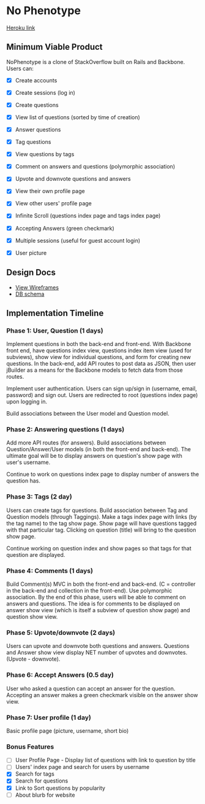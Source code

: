 # No Phenotype

[Heroku link][heroku]

[heroku]: https://no-phenotype.herokuapp.com/


## Minimum Viable Product
NoPhenotype is a clone of StackOverflow built on Rails and Backbone. Users can:

<!-- This is a Markdown checklist. Use it to keep track of your progress! -->

- [X] Create accounts
- [X] Create sessions (log in)
- [X] Create questions
- [X] View list of questions (sorted by time of creation)
- [X] Answer questions
- [X] Tag questions
- [X] View questions by tags
- [X] Comment on answers and questions (polymorphic association)
- [X] Upvote and downvote questions and answers
- [X] View their own profile page
- [X] View other users' profile page
- [X] Infinite Scroll (questions index page and tags index page)
- [X] Accepting Answers (green checkmark)
- [X] Multiple sessions (useful for guest account login)
- [X] User picture


## Design Docs
* [View Wireframes][views]
* [DB schema][schema]

[views]: ./docs/views.md
[schema]: ./docs/schema.md

## Implementation Timeline

### Phase 1: User, Question (1 days)
Implement questions in both the back-end and front-end. With
Backbone front end, have questions index view, questions index item view
(used for subviews), show view for individual questions, and form for creating
new questions.
In the back-end, add API routes to post data as JSON, then user jBuilder
as a means for the Backbone models to fetch data from those routes.

Implement user authentication. Users can sign up/sign in
(username, email, password) and sign out. Users are redirected to root (questions index
page) upon logging in.

Build associations between the User model and Question model.


### Phase 2: Answering questions (1 days)
Add more API routes (for answers). Build associations between Question/Answer/User
models (in both the front-end and back-end).
The ultimate goal will be to display answers on question's show page with
user's username.

Continue to work on questions index page to display number of answers the question
has.


### Phase 3: Tags (2 day)
Users can create tags for questions.
Build association between Tag and Question models (through Taggings).
Make a tags index page with links (by the tag name) to the tag show page.
Show page will have questions tagged with that particular tag. Clicking on question
(title) will bring to the question show page.

Continue working on question index and show pages so that tags for that question
are displayed.


### Phase 4: Comments (1 days)
Build Comment(s) MVC in both the front-end and back-end.
(C = controller in the back-end and collection in the front-end). Use polymorphic
association.
By the end of this phase, users will be able to comment on answers and questions.
The idea is for comments to be displayed on answer show view (which is itself a subview of question show page) and question show view.


### Phase 5: Upvote/downvote (2 days)
Users can upvote and downvote both questions and answers. Questions and Answer
show view display NET number of upvotes and downvotes. (Upvote - downvote).

### Phase 6: Accept Answers (0.5 day)
User who asked a question can accept an answer for the question. Accepting
an answer makes a green checkmark visible on the answer show view.

### Phase 7: User profile (1 day)
Basic profile page (picture, username, short bio)


### Bonus Features
- [ ] User Profile Page - Display list of questions with link to question by title
- [ ] Users' index page and search for users by username
- [X] Search for tags
- [X] Search for questions
- [X] Link to Sort questions by popularity
- [ ] About blurb for website
